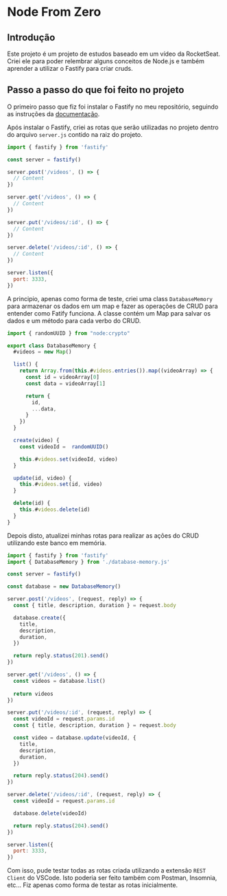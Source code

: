 # Node From Zero

## Introdução

Este projeto é um projeto de estudos baseado em um vídeo da RocketSeat. Criei ele para poder relembrar alguns conceitos de Node.js e também aprender a utilizar o Fastify para criar cruds.

## Passo a passo do que foi feito no projeto

O primeiro passo que fiz foi instalar o Fastify no meu repositório, seguindo as instruções da [documentação](https://fastify.dev/).

Após instalar o Fastify, criei as rotas que serão utilizadas no projeto dentro do arquivo `server.js` contido na raiz do projeto.

```js
import { fastify } from 'fastify'

const server = fastify()

server.post('/videos', () => {
  // Content
})

server.get('/videos', () => {
  // Content
})

server.put('/videos/:id', () => {
  // Content
})

server.delete('/videos/:id', () => {
  // Content
})

server.listen({
  port: 3333,
})
```

A principio, apenas como forma de teste, criei uma class `DatabaseMemory` para armazenar os dados em um map e fazer as operações de CRUD para entender como Fatify funciona. A classe contém um Map para salvar os dados e um método para cada verbo do CRUD.

```js
import { randomUUID } from "node:crypto"

export class DatabaseMemory {
  #videos = new Map()

  list() {
    return Array.from(this.#videos.entries()).map((videoArray) => {
      const id = videoArray[0]
      const data = videoArray[1]

      return {
        id,
        ...data,
      }
    })
  }

  create(video) {
    const videoId =  randomUUID()

    this.#videos.set(videoId, video)
  }

  update(id, video) {
    this.#videos.set(id, video)
  }

  delete(id) {
    this.#videos.delete(id)
  }
}
```

Depois disto, atualizei minhas rotas para realizar as ações do CRUD utilizando este banco em memória.

```js
import { fastify } from 'fastify'
import { DatabaseMemory } from './database-memory.js'

const server = fastify()

const database = new DatabaseMemory()

server.post('/videos', (request, reply) => {
  const { title, description, duration } = request.body

  database.create({
    title,
    description,
    duration,
  })

  return reply.status(201).send()
})

server.get('/videos', () => {
  const videos = database.list()
  
  return videos
})

server.put('/videos/:id', (request, reply) => {
  const videoId = request.params.id
  const { title, description, duration } = request.body

  const video = database.update(videoId, {
    title,
    description,
    duration,
  })

  return reply.status(204).send()
})

server.delete('/videos/:id', (request, reply) => {
  const videoId = request.params.id

  database.delete(videoId)

  return reply.status(204).send()
})

server.listen({
  port: 3333,
})
```

Com isso, pude testar todas as rotas criada utilizando a extensão `REST Client` do VSCode. Isto poderia ser feito também com Postman, Insomnia, etc... Fiz apenas como forma de testar as rotas inicialmente.